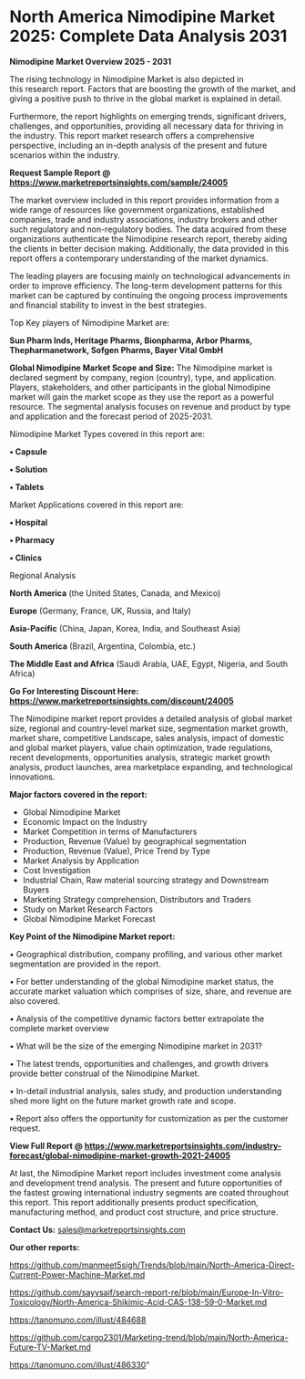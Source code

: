 # North America Nimodipine Market 2025: Complete Data Analysis 2031

<Strong> Nimodipine Market Overview 2025 - 2031</strong>

The rising technology in Nimodipine Market is also depicted in this research report. Factors that are boosting the growth of the market, and giving a positive push to thrive in the global market is explained in detail.

Furthermore, the report highlights on emerging trends, significant drivers, challenges, and opportunities, providing all necessary data for thriving in the industry. This report market research offers a comprehensive perspective, including an in-depth analysis of the present and future scenarios within the industry.

<strong>Request Sample Report @ <a href=https://www.marketreportsinsights.com/sample/24005>https://www.marketreportsinsights.com/sample/24005</a></strong>

The market overview included in this report provides information from a wide range of resources like government organizations, established companies, trade and industry associations, industry brokers and other such regulatory and non-regulatory bodies. The data acquired from these organizations authenticate the Nimodipine research report, thereby aiding the clients in better decision making. Additionally, the data provided in this report offers a contemporary understanding of the market dynamics.

The leading players are focusing mainly on technological advancements in order to improve efficiency. The long-term development patterns for this market can be captured by continuing the ongoing process improvements and financial stability to invest in the best strategies.

Top Key players of Nimodipine Market are:

<strong>Sun Pharm Inds, Heritage Pharms, Bionpharma, Arbor Pharms, Thepharmanetwork, Sofgen Pharms, Bayer Vital GmbH</strong>

<strong><b>Global Nimodipine Market Scope and Size:</b></strong>
The Nimodipine market is declared segment by company, region (country), type, and application. Players, stakeholders, and other participants in the global Nimodipine market will gain the market scope as they use the report as a powerful resource. The segmental analysis focuses on revenue and product by type and application and the forecast period of 2025-2031.

Nimodipine Market Types covered in this report are:

<strong>• Capsule

• Solution

• Tablets</strong>

Market Applications covered in this report are:

<strong>• Hospital

• Pharmacy

• Clinics</strong> 

Regional Analysis

<strong>North America</strong> (the United States, Canada, and Mexico)

<strong>Europe</strong> (Germany, France, UK, Russia, and Italy)

<strong>Asia-Pacific</strong> (China, Japan, Korea, India, and Southeast Asia)

<strong>South America</strong> (Brazil, Argentina, Colombia, etc.)

<strong>The Middle East and Africa</strong> (Saudi Arabia, UAE, Egypt, Nigeria, and South Africa)

<strong>Go For Interesting Discount Here: <a href=https://www.marketreportsinsights.com/discount/24005>https://www.marketreportsinsights.com/discount/24005</a></strong>

The Nimodipine market report provides a detailed analysis of global market size, regional and country-level market size, segmentation market growth, market share, competitive Landscape, sales analysis, impact of domestic and global market players, value chain optimization, trade regulations, recent developments, opportunities analysis, strategic market growth analysis, product launches, area marketplace expanding, and technological innovations.

<strong><b>Major factors covered in the report:</b></strong>
<ul>
  <li>Global Nimodipine Market </li>
  <li>Economic Impact on the Industry</li>
  <li>Market Competition in terms of Manufacturers</li>
  <li>Production, Revenue (Value) by geographical segmentation</li>
  <li>Production, Revenue (Value), Price Trend by Type</li>
  <li>Market Analysis by Application</li>
  <li>Cost Investigation</li>
  <li>Industrial Chain, Raw material sourcing strategy and Downstream Buyers</li>
  <li>Marketing Strategy comprehension, Distributors and Traders</li>
  <li>Study on Market Research Factors</li>
  <li>Global Nimodipine Market Forecast</li>
</ul>

<strong><b>Key Point of the Nimodipine Market report:</b></strong>

• Geographical distribution, company profiling, and various other market segmentation are provided in the report.

• For better understanding of the global Nimodipine market status, the accurate market valuation which comprises of size, share, and revenue are also covered.

• Analysis of the competitive dynamic factors better extrapolate the complete market overview

• What will be the size of the emerging Nimodipine market in 2031?

• The latest trends, opportunities and challenges, and growth drivers provide better construal of the Nimodipine Market.

• In-detail industrial analysis, sales study, and production understanding shed more light on the future market growth rate and scope.

• Report also offers the opportunity for customization as per the customer request.

<strong><b>View Full Report @ <a href=https://www.marketreportsinsights.com/industry-forecast/global-nimodipine-market-growth-2021-24005>https://www.marketreportsinsights.com/industry-forecast/global-nimodipine-market-growth-2021-24005</a></b></strong>


At last, the Nimodipine Market report includes investment come analysis and development trend analysis. The present and future opportunities of the fastest growing international industry segments are coated throughout this report. This report additionally presents product specification, manufacturing method, and product cost structure, and price structure.

<strong>Contact Us:</strong>
sales@marketreportsinsights.com

<strong>Our other reports:</strong>

<a href=https://github.com/manmeet5sigh/Trends/blob/main/North-America-Direct-Current-Power-Machine-Market.md>https://github.com/manmeet5sigh/Trends/blob/main/North-America-Direct-Current-Power-Machine-Market.md</a>

<a href=https://github.com/sayysaif/search-report-re/blob/main/Europe-In-Vitro-Toxicology/North-America-Shikimic-Acid-CAS-138-59-0-Market.md>https://github.com/sayysaif/search-report-re/blob/main/Europe-In-Vitro-Toxicology/North-America-Shikimic-Acid-CAS-138-59-0-Market.md</a>

<a href=https://tanomuno.com/illust/484688>https://tanomuno.com/illust/484688</a>

<a href=https://github.com/cargo2301/Marketing-trend/blob/main/North-America-Future-TV-Market.md>https://github.com/cargo2301/Marketing-trend/blob/main/North-America-Future-TV-Market.md</a>

<a href=https://tanomuno.com/illust/486330>https://tanomuno.com/illust/486330</a>"

